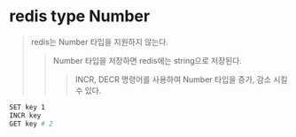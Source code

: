 # redis type Number

> redis는 Number 타입을 지원하지 않는다.
>
> > Number 타입을 저장하면 redis에는 string으로 저장된다.
> >
> > > INCR, DECR 명령어를 사용하여 Number 타입을 증가, 감소 시킬 수 있다.

```sh
SET key 1
INCR key
GET key # 2
```

